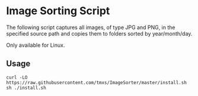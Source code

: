 # Image Sorting Script

The following script captures all images, of type JPG and PNG, in the specified source path and copies them to folders sorted by year/month/day.

Only available for Linux.

## Usage

    curl -LO https://raw.githubusercontent.com/tmxs/ImageSorter/master/install.sh
    sh ./install.sh
